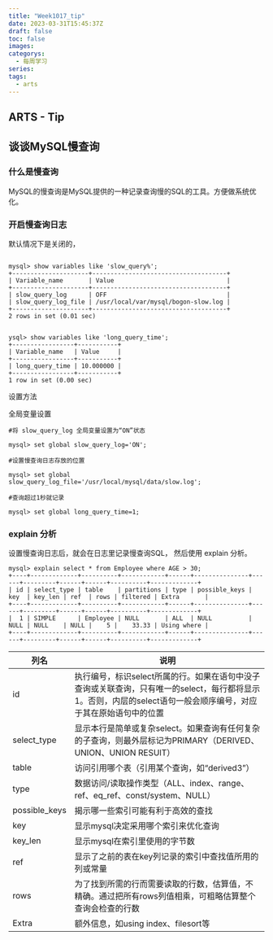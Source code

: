 ```yaml
---
title: "Week1017_tip"
date: 2023-03-31T15:45:37Z
draft: false 
toc: false
images:
categorys:
  - 每周学习
series:
tags:
  - arts 
---
```


## ARTS - Tip
## 谈谈MySQL慢查询

### 什么是慢查询
MySQL的慢查询是MySQL提供的一种记录查询慢的SQL的工具。方便做系统优化。


### 开启慢查询日志
默认情况下是关闭的，

```

mysql> show variables like 'slow_query%';
+---------------------+-------------------------------------+
| Variable_name       | Value                               |
+---------------------+-------------------------------------+
| slow_query_log      | OFF                                 |
| slow_query_log_file | /usr/local/var/mysql/bogon-slow.log |
+---------------------+-------------------------------------+
2 rows in set (0.01 sec)


ysql> show variables like 'long_query_time';
+-----------------+-----------+
| Variable_name   | Value     |
+-----------------+-----------+
| long_query_time | 10.000000 |
+-----------------+-----------+
1 row in set (0.00 sec)

```


设置方法

全局变量设置

```
#将 slow_query_log 全局变量设置为“ON”状态

mysql> set global slow_query_log='ON'; 

#设置慢查询日志存放的位置

mysql> set global slow_query_log_file='/usr/local/mysql/data/slow.log';

#查询超过1秒就记录

mysql> set global long_query_time=1;
```


### explain 分析

设置慢查询日志后，就会在日志里记录慢查询SQL， 然后使用 explain 分析。

```
mysql> explain select * from Employee where AGE > 30;
+----+-------------+----------+------------+------+---------------+------+---------+------+------+----------+-------------+
| id | select_type | table    | partitions | type | possible_keys | key  | key_len | ref  | rows | filtered | Extra       |
+----+-------------+----------+------------+------+---------------+------+---------+------+------+----------+-------------+
|  1 | SIMPLE      | Employee | NULL       | ALL  | NULL          | NULL | NULL    | NULL |    5 |    33.33 | Using where |
+----+-------------+----------+------------+------+---------------+------+---------+------+------+----------+-------------+

```





列名|说明|
---|---|
id| 执行编号，标识select所属的行。如果在语句中没子查询或关联查询，只有唯一的select，每行都将显示1。否则，内层的select语句一般会顺序编号，对应于其在原始语句中的位置
select_type|显示本行是简单或复杂select。如果查询有任何复杂的子查询，则最外层标记为PRIMARY（DERIVED、UNION、UNION RESUlT）
table|访问引用哪个表（引用某个查询，如“derived3”）
type|数据访问/读取操作类型（ALL、index、range、ref、eq_ref、const/system、NULL）
possible_keys|揭示哪一些索引可能有利于高效的查找
key|显示mysql决定采用哪个索引来优化查询
key_len|显示mysql在索引里使用的字节数
ref|显示了之前的表在key列记录的索引中查找值所用的列或常量
rows|为了找到所需的行而需要读取的行数，估算值，不精确。通过把所有rows列值相乘，可粗略估算整个查询会检查的行数
Extra|额外信息，如using index、filesort等


